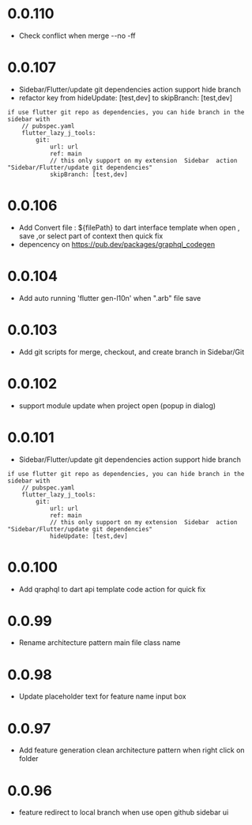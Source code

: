 # 0.0.110
- Check conflict when merge --no -ff


# 0.0.107
- Sidebar/Flutter/update git dependencies action support hide branch 
- refactor key from  hideUpdate: [test,dev] to skipBranch: [test,dev]
```
if use flutter git repo as dependencies, you can hide branch in the sidebar with 
    // pubspec.yaml
    flutter_lazy_j_tools:
        git:
            url: url
            ref: main
            // this only support on my extension  Sidebar  action "Sidebar/Flutter/update git dependencies"
            skipBranch: [test,dev]
``` 

# 0.0.106
- Add Convert file : ${filePath} to dart interface template when open , save ,or select part of context then quick fix
- depencency on https://pub.dev/packages/graphql_codegen

# 0.0.104
- Add auto running 'flutter gen-l10n' when ".arb" file save

# 0.0.103
- Add git scripts for merge, checkout, and create branch in Sidebar/Git

# 0.0.102
- support module update when project open (popup in dialog)

# 0.0.101
- Sidebar/Flutter/update git dependencies action support hide branch
```
if use flutter git repo as dependencies, you can hide branch in the sidebar with 
    // pubspec.yaml
    flutter_lazy_j_tools:
        git:
            url: url
            ref: main
            // this only support on my extension  Sidebar  action "Sidebar/Flutter/update git dependencies"
            hideUpdate: [test,dev]
``` 

# 0.0.100
- Add qraphql to dart api template code action for quick fix 

# 0.0.99
- Rename architecture pattern main file class name 

# 0.0.98
- Update placeholder text for feature name input box

# 0.0.97
- Add feature generation clean architecture pattern when right click on folder

# 0.0.96
- feature redirect to local branch when use open github sidebar ui 